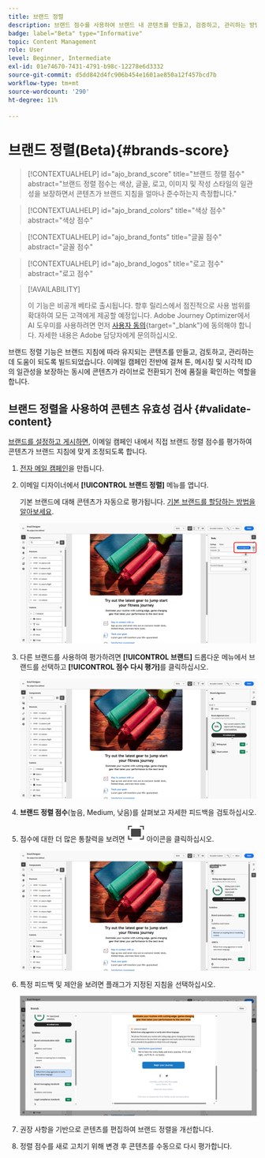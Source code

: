 ```yaml
---
title: 브랜드 정렬
description: 브랜드 점수를 사용하여 브랜드 내 콘텐츠를 만들고, 검증하고, 관리하는 방법에 대해 알아봅니다.
badge: label="Beta" type="Informative"
topic: Content Management
role: User
level: Beginner, Intermediate
exl-id: 01e74670-7431-4791-b98c-12278e6d3332
source-git-commit: d5dd842d4fc906b454e1601ae850a12f457bcd7b
workflow-type: tm+mt
source-wordcount: '290'
ht-degree: 11%

---
```


# 브랜드 정렬(Beta){#brands-score}

>[!CONTEXTUALHELP]
>id="ajo_brand_score"
>title="브랜드 정렬 점수"
>abstract="브랜드 정렬 점수는 색상, 글꼴, 로고, 이미지 및 작성 스타일의 일관성을 보장하면서 콘텐츠가 브랜드 지침을 얼마나 준수하는지 측정합니다."

>[!CONTEXTUALHELP]
>id="ajo_brand_colors"
>title="색상 점수"
>abstract="색상 점수"

>[!CONTEXTUALHELP]
>id="ajo_brand_fonts"
>title="글꼴 점수"
>abstract="글꼴 점수"

>[!CONTEXTUALHELP]
>id="ajo_brand_logos"
>title="로고 점수"
>abstract="로고 점수"

>[!AVAILABILITY]
>
>이 기능은 비공개 베타로 출시됩니다. 향후 릴리스에서 점진적으로 사용 범위를 확대하여 모든 고객에게 제공할 예정입니다.
>Adobe Journey Optimizer에서 AI 도우미를 사용하려면 먼저 [사용자 동의](https://www.adobe.com/legal/licenses-terms/adobe-dx-gen-ai-user-guidelines.html){target="_blank"}에 동의해야 합니다. 자세한 내용은 Adobe 담당자에게 문의하십시오.

브랜드 정렬 기능은 브랜드 지침에 따라 유지되는 콘텐츠를 만들고, 검토하고, 관리하는 데 도움이 되도록 빌드되었습니다. 이메일 캠페인 전반에 걸쳐 톤, 메시징 및 시각적 ID의 일관성을 보장하는 동시에 콘텐츠가 라이브로 전환되기 전에 품질을 확인하는 역할을 합니다.

## 브랜드 정렬을 사용하여 콘텐츠 유효성 검사 {#validate-content}

[브랜드를 설정하고 게시하면](brands.md), 이메일 캠페인 내에서 직접 브랜드 정렬 점수를 평가하여 콘텐츠가 브랜드 지침에 맞게 조정되도록 합니다.

1. [전자 메일 캠페인](../campaigns/create-campaign.md)을 만듭니다.

1. 이메일 디자이너에서 **[!UICONTROL 브랜드 정렬]** 메뉴를 엽니다.

   기본 브랜드에 대해 콘텐츠가 자동으로 평가됩니다. [기본 브랜드를 할당하는 방법을 알아보세요](brands.md).

   ![](assets/brand-score-1.png)

1. 다른 브랜드를 사용하여 평가하려면 **[!UICONTROL 브랜드]** 드롭다운 메뉴에서 브랜드를 선택하고 **[!UICONTROL 점수 다시 평가]**&#x200B;를 클릭하십시오.

   ![](assets/brand-score-2.png)

1. **브랜드 정렬 점수**(높음, Medium, 낮음)를 살펴보고 자세한 피드백을 검토하십시오.

1. 점수에 대한 더 많은 통찰력을 보려면 ![이미지 대체 텍스트 다운로드](assets/do-not-localize/Smock_FullScreen_18_N.svg "전체 화면") 아이콘을 클릭하십시오.

   ![](assets/brand-score-3.png)

1. 특정 피드백 및 제안을 보려면 플래그가 지정된 지침을 선택하십시오.

   ![](assets/brand-score-4.png)

1. 권장 사항을 기반으로 콘텐츠를 편집하여 브랜드 정렬을 개선합니다.

1. 정렬 점수를 새로 고치기 위해 변경 후 콘텐츠를 수동으로 다시 평가합니다.

